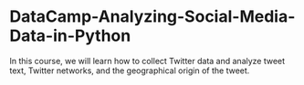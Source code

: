 # DataCamp-Analyzing-Social-Media-Data-in-Python
In this course, we will learn how to collect Twitter data and analyze tweet text, Twitter networks, and the geographical origin of the tweet.
